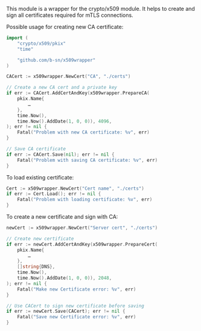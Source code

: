 This module is a wrapper for the crypto/x509 module. It helps to create and sign all certificates required for mTLS connections.

Possible usage for creating new CA certificate:

```go
import (
	"crypto/x509/pkix"
	"time"

	"github.com/b-sn/x509wrapper"
)

CACert := x509wrapper.NewCert("CA", "./certs")

// Create a new CA cert and a private key
if err := CACert.AddCertAndKey(x509wrapper.PrepareCA(
	pkix.Name{
		…
	},
	time.Now(),
	time.Now().AddDate(1, 0, 0)), 4096,
); err != nil {
	Fatal("Problem with new CA certificate: %v", err)
}

// Save CA certificate
if err := CACert.Save(nil); err != nil {
	Fatal("Problem with saving CA certificate: %v", err)
}
```



To load existing certificate:

```go
Cert := x509wrapper.NewCert("Cert name", "./certs")
if err := Cert.Load(); err != nil {
	Fatal("Problem with loading certificate: %v", err)
}
```



To create a new certificate and sign with CA:

```go
newCert := x509wrapper.NewCert("Server cert", "./certs")

// Create new certificate
if err := newCert.AddCertAndKey(x509wrapper.PrepareCert(
	pkix.Name{
		…
	},
	[]string{DNS},
	time.Now(),
	time.Now().AddDate(1, 0, 0)), 2048,
); err != nil {
	Fatal("Make new Certificate error: %v", err)
}

// Use CACert to sign new certificate before saving
if err := newCert.Save(CACert); err != nil {
	Fatal("Save new Certificate error: %v", err)
}
```

